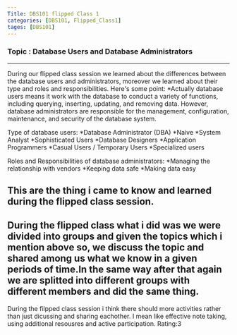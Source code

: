 ```yaml
---
Title: DBS101 flipped Class 1
categories: [DBS101, Flipped_Class1]
tages: [DBS101]
---
```


### Topic : Database Users and Database Administrators
----

During our flipped class session we learned about the differences between the database users and administrators, moreover we learned about their type and roles and responsibilities.
Here's some point:
*Actually database users means it work with the database to conduct a variety of functions, including querying, inserting, updating, and removing data. However, database administrators are responsible for the management, configuration, maintenance, and security of the database system. 

Type of database users:
*Database Administrator (DBA)
*Naive
*System Analyst 
*Sophisticated Users
*Database Designers
*Application Programmers
*Casual Users / Temporary Users
*Specialized users

Roles and Responsibilities of database administrators:
*Managing the relationship with vendors
*Keeping data safe
*Making data easy

This are the thing i came to know and learned during the flipped class session.
----

During the flipped class what i did was we were divided into groups and given the topics which i mention above so, we discuss the topic and shared among us what we know in a given periods of time.In the same way after that again we are splitted into different groups with different members and did the same thing.
----

During the filpped class session i think there should more activities rather than just dicussing and sharing eachother. I mean like effective note taking, using additional resousres and active participation.
Rating:3

